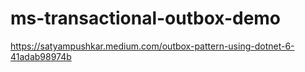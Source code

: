 # ms-transactional-outbox-demo
 
https://satyampushkar.medium.com/outbox-pattern-using-dotnet-6-41adab98974b
